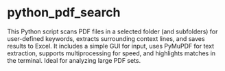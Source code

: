 # python_pdf_search
This Python script scans PDF files in a selected folder (and subfolders) for user-defined keywords, extracts surrounding context lines, and saves results to Excel. It includes a simple GUI for input, uses PyMuPDF for text extraction, supports multiprocessing for speed, and highlights matches in the terminal. Ideal for analyzing large PDF sets.
